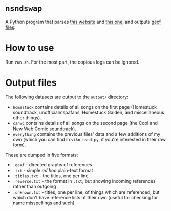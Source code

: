 # `nsndswap`

A Python program that parses [this website](http://xzazupsilon.webs.com/nsnd.html) and [this one](https://wheals.github.io/canwc/nsnd.html), and outputs [gexf files](https://gephi.org/gexf/format/).

# How to use

Run `run.sh`. For the most part, the copious logs can be ignored.

# Output files

The following datasets are output to the `output/` directory:

- `homestuck` contains details of all songs on the first page (Homestuck soundtrack, unofficialmspafans, Homestuck Gaiden, and miscellaneous other things).
- `canwc` contains details of all songs on the second page (the Cool and New Web Comic soundtrack).
- `everything` contains the previous files' data and a few additions of my own (which you can find in `viko_nsnd.py`, if you're interested in their raw form).

These are dumped in five formats:

- `.gexf` - directed graphs of references
- `.txt` - simple _ad hoc_ plain-text format
- `.titles.txt` - the titles, one per line
- `.reverse.txt` - the format in `.txt`, but showing incoming references rather than outgoing
- `.unknown.txt` - titles, one per line, of things which are referenced, but which don't have reference lists of their own (useful for checking for name misspellings and such)
